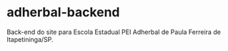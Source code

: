 # adherbal-backend
Back-end do site para Escola Estadual PEI Adherbal de Paula Ferreira de Itapetininga/SP.
